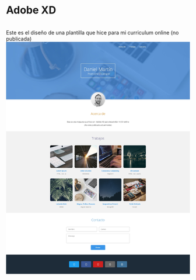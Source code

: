 # Adobe XD
<br>Este es el diseño de una plantilla que hice para mi curriculum online (no publicada)
![Screenshot](PlantillaCV_Daniel_Martin.jpg)
